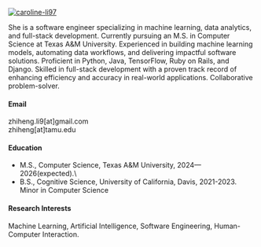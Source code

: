 

[![caroline-li97](https://img.shields.io/badge/caroline-li97-github-blue?logo=github)](https://github.com/caroline-li97)

She is a software engineer specializing in machine learning, data analytics, and full-stack development. Currently pursuing an M.S. in Computer Science at Texas A&M University. Experienced in building machine learning models, automating data workflows, and delivering impactful software solutions. Proficient in Python, Java, TensorFlow, Ruby on Rails, and Django. Skilled in full-stack development with a proven track record of enhancing efficiency and accuracy in real-world applications. Collaborative problem-solver.

#### Email
zhiheng.li9[at]gmail.com\
zhiheng[at]tamu.edu

#### Education
- M.S., Computer Science, Texas A&M University, 2024—2026(expected).\
- B.S., Cognitive Science, University of California, Davis, 2021-2023.\
  Minor in Computer Science

#### Research Interests
Machine Learning, Artificial Intelligence, Software Engineering, Human-Computer Interaction.

